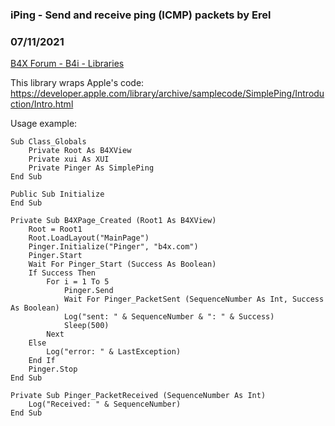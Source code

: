 ### iPing - Send and receive ping (ICMP) packets by Erel
### 07/11/2021
[B4X Forum - B4i - Libraries](https://www.b4x.com/android/forum/threads/132440/)

This library wraps Apple's code: <https://developer.apple.com/library/archive/samplecode/SimplePing/Introduction/Intro.html>  
  
Usage example:  

```B4X
Sub Class_Globals  
    Private Root As B4XView  
    Private xui As XUI  
    Private Pinger As SimplePing  
End Sub  
  
Public Sub Initialize  
End Sub  
  
Private Sub B4XPage_Created (Root1 As B4XView)  
    Root = Root1  
    Root.LoadLayout("MainPage")  
    Pinger.Initialize("Pinger", "b4x.com")  
    Pinger.Start  
    Wait For Pinger_Start (Success As Boolean)  
    If Success Then  
        For i = 1 To 5  
            Pinger.Send  
            Wait For Pinger_PacketSent (SequenceNumber As Int, Success As Boolean)  
            Log("sent: " & SequenceNumber & ": " & Success)  
            Sleep(500)  
        Next  
    Else  
        Log("error: " & LastException)  
    End If  
    Pinger.Stop  
End Sub  
  
Private Sub Pinger_PacketReceived (SequenceNumber As Int)  
    Log("Received: " & SequenceNumber)  
End Sub
```